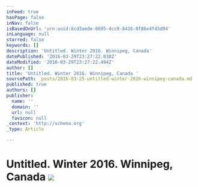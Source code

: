 ```yaml
---
inFeed: true
hasPage: false
inNav: false
isBasedOnUrl: 'urn:uuid:8cd3aede-0695-4cc0-8416-0f86e4f45d04'
inLanguage: null
starred: false
keywords: []
description: 'Untitled. Winter 2016. Winnipeg, Canada'
datePublished: '2016-03-29T23:27:22.838Z'
dateModified: '2016-03-29T23:27:22.494Z'
author: []
title: 'Untitled. Winter 2016. Winnipeg, Canada '
sourcePath: _posts/2016-03-25-untitled-winter-2016-winnipeg-canada.md
published: true
authors: []
publisher:
  name: ''
  domain: ''
  url: null
  favicon: null
_context: 'http://schema.org'
_type: Article

---
```

# Untitled. Winter 2016\. Winnipeg, Canada ![](https://the-grid-user-content.s3-us-west-2.amazonaws.com/c47bc7e3-9417-417c-9fa9-2f32b35c8359.png)